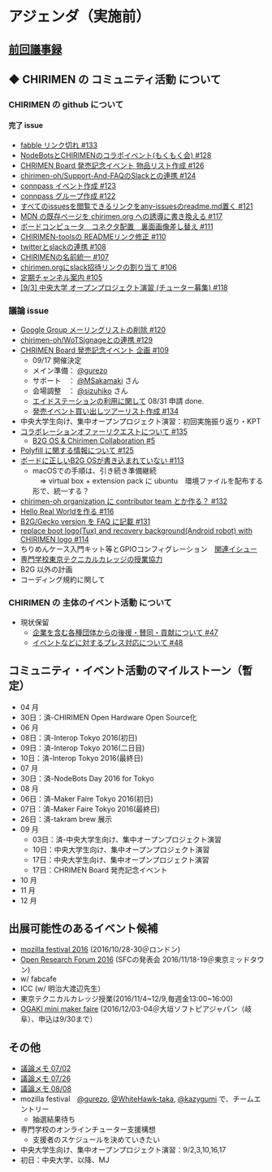 # アジェンダ（実施前）

## [前回議事録](meeting-2016.08.10.md)

## ◆ CHIRIMEN の コミュニティ活動 について
### CHIRIMEN の github について
#### 完了 issue
* [ fabble リンク切れ #133 ](https://github.com/chirimen-oh/any-issues/issues/133)
* [ NodeBotsとCHIRIMENのコラボイベント(もくもく会) #128 ](https://github.com/chirimen-oh/any-issues/issues/128)
* [ CHRIMEN Board 発売記念イベント 物品リスト作成 #126 ](https://github.com/chirimen-oh/any-issues/issues/126)
* [ chirimen-oh/Support-And-FAQのSlackとの連携 #124 ](https://github.com/chirimen-oh/any-issues/issues/124)
* [ connpass イベント作成 #123 ](https://github.com/chirimen-oh/any-issues/issues/123)
* [ connpass グループ作成 #122 ](https://github.com/chirimen-oh/any-issues/issues/122)
* [ すべてのissuesを閲覧できるリンクをany-issuesのreadme.md置く #121 ](https://github.com/chirimen-oh/any-issues/issues/121)
* [ MDN の既存ページを chirimen.org への誘導に書き換える #117 ](https://github.com/chirimen-oh/any-issues/issues/117)
* [ ボードコンピュータ　コネクタ配置　裏面画像差し替え #111 ](https://github.com/chirimen-oh/any-issues/issues/111)
* [ CHIRIMEN-toolsの READMEリンク修正 #110 ](https://github.com/chirimen-oh/any-issues/issues/110)
* [ twitterとslackの連携 #108 ](https://github.com/chirimen-oh/any-issues/issues/108)
* [ CHIRIMENの名前統一 #107 ](https://github.com/chirimen-oh/any-issues/issues/107)
* [ chirimen.orgにslack招待リンクの割り当て #106 ](https://github.com/chirimen-oh/any-issues/issues/106)
* [ 定期チャンネル案内 #105 ](https://github.com/chirimen-oh/any-issues/issues/105)
* [ [9/3] 中央大学 オープンプロジェクト演習 (チューター募集) #118 ](https://github.com/chirimen-oh/any-issues/issues/118)

###  議論 issue
* [ Google Group メーリングリストの削除 #120 ](https://github.com/chirimen-oh/any-issues/issues/120)
* [ chirimen-oh/WoTSignageとの連携 #129 ](https://github.com/chirimen-oh/any-issues/issues/129)
* [ CHRIMEN Board 発売記念イベント 企画 #109 ](https://github.com/chirimen-oh/any-issues/issues/109)
  * 09/17 開催決定
  * メイン準備： [@gurezo](https://github.com/gurezo)
  * サポート　： [@MSakamaki](https://github.com/MSakamaki) さん
  * 会場調整　： [@sizuhiko](https://github.com/sizuhiko) さん
  * [エイドステーションの利用に関して](https://www.switch-science.com/info/aidstation/) 08/31 申請 done.
  * [ 発売イベント買い出しツアーリスト作成 #134 ](https://github.com/chirimen-oh/any-issues/issues/134)
* 中央大学生向け、集中オープンプロジェクト演習：初回実施振り返り・KPT
* [ コラボレーションオファーリクエストについて #135 ](https://github.com/chirimen-oh/any-issues/issues/135)
  * [ B2G OS & Chirimen Collaboration #5 ](https://github.com/chirimen-oh/Support-And-FAQ/issues/5)
* [ Polyfill に関する情報について #125 ](https://github.com/chirimen-oh/any-issues/issues/125)
* [ ボードに正しいB2G OSが書き込まれていない #113 ](https://github.com/chirimen-oh/any-issues/issues/113)
  * macOSでの手順は、引き続き準備継続  
  　=> virtual box + extension pack に ubuntu　環境ファイルを配布する形で、統一する？
* [ chirimen-oh organization に contributor team とか作る？ #132 ](https://github.com/chirimen-oh/any-issues/issues/132)
* [Hello Real Worldを作る #116](https://github.com/chirimen-oh/any-issues/issues/116)
* [ B2G/Gecko version を FAQ に記載 #131 ](https://github.com/chirimen-oh/any-issues/issues/131)
* [ replace boot logo(Tux) and recovery background(Android robot) with CHIRIMEN logo #114 ](https://github.com/chirimen-oh/any-issues/issues/114)
* ちりめんケース入門キット等とGPIOコンフィグレーション　[関連イシュー](https://github.com/chirimen-oh/any-issues/issues/130)
* [専門学校東京テクニカルカレッジの授業協力](https://github.com/chirimen-oh/any-issues/issues/136)
* B2G 以外の計画
* コーディング規約に関して

### CHIRIMEN の 主体のイベント活動 について
* 現状保留
  * [ 企業を含む各種団体からの後援・賛同・貢献について #47  ](https://is.gd/y9GQVO)
  * [ イベントなどに対するプレス対応について #48  ](https://is.gd/03PdBo)

## コミュニティ・イベント活動のマイルストーン（暫定）
* 04 月
 * 30日：済-CHIRIMEN Open Hardware Open Source化
* 06 月
 * 08日：済-Interop Tokyo 2016(初日)
 * 09日：済-Interop Tokyo 2016(二日目)
 * 10日：済-Interop Tokyo 2016(最終日)
* 07 月
 * 30日：済-NodeBots Day 2016 for Tokyo
* 08 月
 * 06日：済-Maker Faire Tokyo 2016(初日)
 * 07日：済-Maker Faire Tokyo 2016(最終日)
 * 26日：済-takram brew 展示
* 09 月
  * 03日：済-中央大学生向け、集中オープンプロジェクト演習
  * 10日：中央大学生向け、集中オープンプロジェクト演習
  * 17日：中央大学生向け、集中オープンプロジェクト演習
  * 17日：CHRIMEN Board 発売記念イベント
* 10 月
* 11 月
* 12 月

## 出展可能性のあるイベント候補
* [mozilla festival 2016](https://mozillafestival.org/) (2016/10/28-30＠ロンドン)
* [Open Research Forum 2016](http://orf.sfc.keio.ac.jp/2016/) (SFCの発表会 2016/11/18-19＠東京ミッドタウン)
* w/ fabcafe
* ICC (w/ 明治大渡辺先生）
* 東京テクニカルカレッジ授業(2016/11/4~12/9,毎週金13:00~16:00)
* [OGAKI mini maker faire](http://ommf.iamas.ac.jp/) (2016/12/03-04＠大垣ソフトピアジャパン（岐阜）、申込は9/30まで）

## その他
* [議論メモ 07/02](https://public.etherpad-mozilla.org/p/chirimen-20160702)
* [議論メモ 07/26](https://public.etherpad-mozilla.org/p/chirimen-20160726)
* [議論メモ 08/08](https://public.etherpad-mozilla.org/p/chirimen-20160808)
* mozilla festival　[@gurezo](https://github.com/gurezo), [@WhiteHawk-taka](https://github.com/WhiteHawk-taka), [@kazygumi](https://github.com/kazygumi) で、チームエントリー
  * 抽選結果待ち
* 専門学校のオンラインチューター支援構想
  * 支援者のスケジュールを決めていきたい
* 中央大学生向け、集中オープンプロジェクト演習：9/2,3,10,16,17
 * 初日：中央大学、以降、MJ

